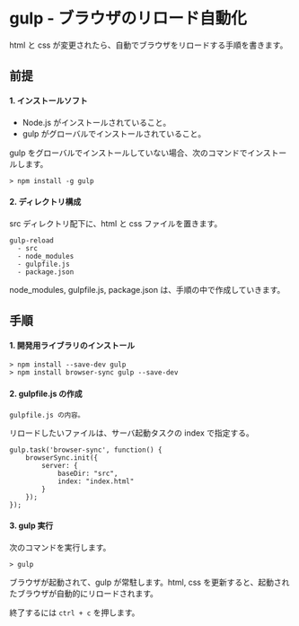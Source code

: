 # gulp - ブラウザのリロード自動化

html と css が変更されたら、自動でブラウザをリロードする手順を書きます。


## 前提
#### 1. インストールソフト

- Node.js がインストールされていること。
- gulp がグローバルでインストールされていること。

gulp をグローバルでインストールしていない場合、次のコマンドでインストールします。

```
> npm install -g gulp
```

#### 2. ディレクトリ構成

src ディレクトリ配下に、html と css ファイルを置きます。

```
gulp-reload
  - src
  - node_modules
  - gulpfile.js
  - package.json
```

node_modules, gulpfile.js,  package.json は、手順の中で作成していきます。


## 手順
#### 1. 開発用ライブラリのインストール

```
> npm install --save-dev gulp
> npm install browser-sync gulp --save-dev
```

#### 2. gulpfile.js の作成

```
gulpfile.js の内容。
```

リロードしたいファイルは、サーバ起動タスクの index で指定する。

```
gulp.task('browser-sync', function() {
    browserSync.init({
        server: {
            baseDir: "src",
            index: "index.html"
        }
    });
});
```


#### 3. gulp 実行

次のコマンドを実行します。

```
> gulp
```

ブラウザが起動されて、gulp が常駐します。html, css を更新すると、起動されたブラウザが自動的にリロードされます。

終了するには `ctrl + c` を押します。

